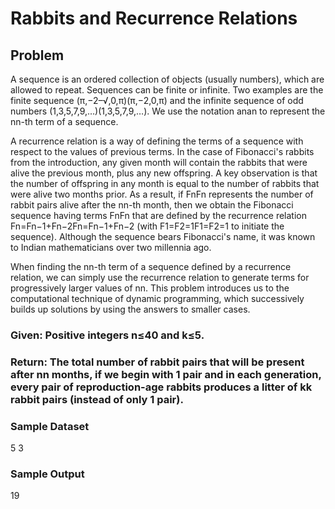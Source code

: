 # Rabbits and Recurrence Relations

## Problem
A sequence is an ordered collection of objects (usually numbers), which are allowed to repeat. Sequences can be finite or infinite. Two examples are the finite sequence (π,−2–√,0,π)(π,−2,0,π) and the infinite sequence of odd numbers (1,3,5,7,9,…)(1,3,5,7,9,…). We use the notation anan to represent the nn-th term of a sequence.

A recurrence relation is a way of defining the terms of a sequence with respect to the values of previous terms. In the case of Fibonacci's rabbits from the introduction, any given month will contain the rabbits that were alive the previous month, plus any new offspring. A key observation is that the number of offspring in any month is equal to the number of rabbits that were alive two months prior. As a result, if FnFn represents the number of rabbit pairs alive after the nn-th month, then we obtain the Fibonacci sequence having terms FnFn that are defined by the recurrence relation Fn=Fn−1+Fn−2Fn=Fn−1+Fn−2 (with F1=F2=1F1=F2=1 to initiate the sequence). Although the sequence bears Fibonacci's name, it was known to Indian mathematicians over two millennia ago.

When finding the nn-th term of a sequence defined by a recurrence relation, we can simply use the recurrence relation to generate terms for progressively larger values of nn. This problem introduces us to the computational technique of dynamic programming, which successively builds up solutions by using the answers to smaller cases.

### Given: Positive integers n≤40 and k≤5.

### Return: The total number of rabbit pairs that will be present after nn months, if we begin with 1 pair and in each generation, every pair of reproduction-age rabbits produces a litter of kk rabbit pairs (instead of only 1 pair).

### Sample Dataset
5 3

### Sample Output
19